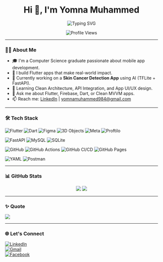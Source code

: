 <h1 align="center">Hi 👋, I'm Yomna Muhammed</h1>

<p align="center">
  <img src="https://readme-typing-svg.demolab.com?font=Fira+Code&size=22&duration=3000&pause=1000&color=F779B0&center=true&vCenter=true&width=435&lines=Mobile+Applications;Flutter+Developer;Fast+Learner" alt="Typing SVG" />
</p>

<p align="center">
  <img src="https://komarev.com/ghpvc/?username=yomna22-ym&label=Profile%20views&color=F779B0&style=flat" alt="Profile Views" />
</p>

---

### 👩‍💻 About Me

- 🎓 I'm a Computer Science graduate passionate about mobile app development.
- 💙 I build Flutter apps that make real-world impact.
- 🧠 Currently working on a **Skin Cancer Detection App** using AI (TFLite + FastAPI).
- 🌱 Learning Clean Architecture, API Integration, and App UI/UX design.
- 💬 Ask me about Flutter, Firebase, Dart, or Clean MVVM apps.
- 📫 Reach me: [LinkedIn](https://www.linkedin.com/in/yomna-muhammed-78b31535b) | yomnamuhammed984@gmail.com

---

### 🛠 Tech Stack

![Flutter](https://img.shields.io/badge/Flutter-02569B?style=for-the-badge&logo=flutter&logoColor=white)
![Dart](https://img.shields.io/badge/Dart-0175C2?style=for-the-badge&logo=dart&logoColor=white)
![Figma](https://img.shields.io/badge/Figma-F24E1E?style=for-the-badge&logo=figma&logoColor=white)
![3D Objects](https://img.shields.io/badge/3D%20Objects-FF6C37?style=for-the-badge&logo=three.js&logoColor=white)
![Meta](https://img.shields.io/badge/Meta-4267B2?style=for-the-badge&logo=meta&logoColor=white)
![Proftilo](https://img.shields.io/badge/Proftilo-Purple?style=for-the-badge)

![FastAPI](https://img.shields.io/badge/FastAPI-009688?style=for-the-badge&logo=fastapi&logoColor=white)
![MySQL](https://img.shields.io/badge/MySQL-005C84?style=for-the-badge&logo=mysql&logoColor=white)
![SQLite](https://img.shields.io/badge/SQLite-003B57?style=for-the-badge&logo=sqlite&logoColor=white)

![GitHub](https://img.shields.io/badge/GitHub-181717?style=for-the-badge&logo=github&logoColor=white)
![GitHub Actions](https://img.shields.io/badge/GitHub%20Actions-2088FF?style=for-the-badge&logo=githubactions&logoColor=white)
![GitHub CI/CD](https://img.shields.io/badge/GitHub%20CI%2FCD-333?style=for-the-badge&logo=github&logoColor=white)
![GitHub Pages](https://img.shields.io/badge/GitHub%20Pages-121013?style=for-the-badge&logo=githubpages&logoColor=white)

![YAML](https://img.shields.io/badge/YAML-404EED?style=for-the-badge&logo=yaml&logoColor=white)
![Postman](https://img.shields.io/badge/Postman-FF6C37?style=for-the-badge&logo=postman&logoColor=white)

---

### 📊 GitHub Stats

<p align="center">
  <img src="https://github-readme-stats.vercel.app/api?username=yomna22-ym&show_icons=true&theme=radical&hide_border=true&hide_rank=true" />
  <img src="https://github-readme-streak-stats.herokuapp.com/?user=yomna22-ym&theme=radical&hide_border=true" />
</p>

---

### ✨ Quote

![](https://quotes-github-readme.vercel.app/api?type=horizontal&theme=radical)

---

### 🌐 Let's Connect

[![LinkedIn](https://img.shields.io/badge/LinkedIn-0077B5?style=for-the-badge&logo=linkedin&logoColor=white)](https://www.linkedin.com/in/yomna-muhammed-78b31535b)  
[![Gmail](https://img.shields.io/badge/Gmail-D14836?style=for-the-badge&logo=gmail&logoColor=white)](mailto:yomnamuhammed984@gmail.com)  
[![Facebook](https://img.shields.io/badge/Facebook-1877F2?style=for-the-badge&logo=facebook&logoColor=white)](https://www.facebook.com/share/1KEo4Pvzk7/?mibextid=wwXIfr)

